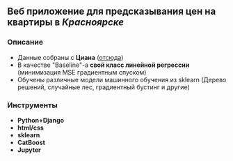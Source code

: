 ## Веб приложение для предсказывания цен на квартиры в *Красноярске*

### Описание
* Данные собраны с __Циана__ ([отсюда](https://krasnoyarsk.cian.ru/cat.php?deal_type=sale&engine_version=2&offer_type=flat&region=4827))
* В качестве "Baseline"-а __свой класс линейной регрессии__ (минимизация MSE градиентным спуском)
* Обучены различные модели машинного обучения из sklearn (Дерево решений, случайные лес, градиентный бустинг и другие)

### Инструменты
*  __Python+Django__
* __html/css__
* __sklearn__
* __CatBoost__
* __Jupyter__
